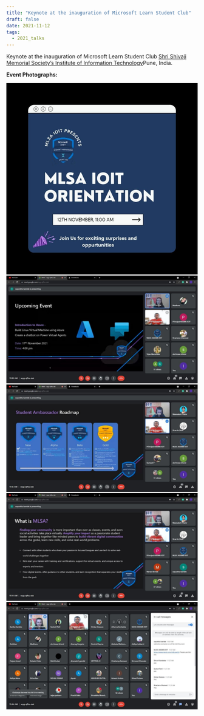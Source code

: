 ```yaml
---
title: "Keynote at the inauguration of Microsoft Learn Student Club"
draft: false
date: 2021-11-12
tags:
  - 2021_talks
---
```


Keynote at the inauguration of Microsoft Learn Student Club [Shri Shivaji Memorial Society’s Institute of Information Technology](https://aissmsioit.org/)Pune, India.

**Event Photographs:**
<p>
  <img src="../../images/2021-keynote-for-the-inaugration-mlsa-1.jpg" />
  <img src="../../images/2021-keynote-for-the-inaugration-mlsa-2.jpg"  /> 
  <img src="../../images/2021-keynote-for-the-inaugration-mlsa-3.jpg"  />
  <img src="../../images/2021-keynote-for-the-inaugration-mlsa-4.jpg"  />
  <img src="../../images/2021-keynote-for-the-inaugration-mlsa-5.jpg" /> 
</p>

